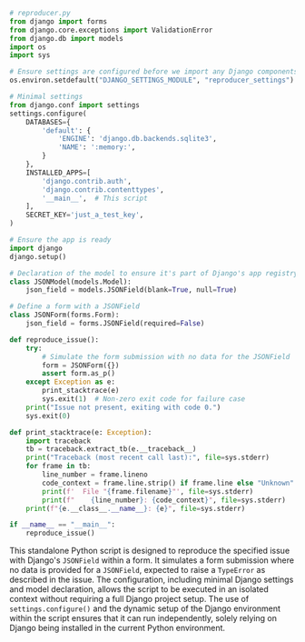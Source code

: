 ```python
# reproducer.py
from django import forms
from django.core.exceptions import ValidationError
from django.db import models
import os
import sys

# Ensure settings are configured before we import any Django components
os.environ.setdefault("DJANGO_SETTINGS_MODULE", "reproducer_settings")

# Minimal settings
from django.conf import settings
settings.configure(
    DATABASES={
        'default': {
            'ENGINE': 'django.db.backends.sqlite3',
            'NAME': ':memory:',
        }
    },
    INSTALLED_APPS=[
        'django.contrib.auth',
        'django.contrib.contenttypes',
        '__main__',  # This script
    ],
    SECRET_KEY='just_a_test_key',
)

# Ensure the app is ready
import django
django.setup()

# Declaration of the model to ensure it's part of Django's app registry
class JSONModel(models.Model):
    json_field = models.JSONField(blank=True, null=True)

# Define a form with a JSONField
class JSONForm(forms.Form):
    json_field = forms.JSONField(required=False)

def reproduce_issue():
    try:
        # Simulate the form submission with no data for the JSONField
        form = JSONForm({})
        assert form.as_p()
    except Exception as e:
        print_stacktrace(e)
        sys.exit(1)  # Non-zero exit code for failure case
    print("Issue not present, exiting with code 0.")
    sys.exit(0)

def print_stacktrace(e: Exception):
    import traceback
    tb = traceback.extract_tb(e.__traceback__)
    print("Traceback (most recent call last):", file=sys.stderr)
    for frame in tb:
        line_number = frame.lineno
        code_context = frame.line.strip() if frame.line else "Unknown"
        print(f'  File "{frame.filename}"', file=sys.stderr)
        print(f"    {line_number}: {code_context}", file=sys.stderr)
    print(f"{e.__class__.__name__}: {e}", file=sys.stderr)

if __name__ == "__main__":
    reproduce_issue()
```

This standalone Python script is designed to reproduce the specified issue with Django's `JSONField` within a form. It simulates a form submission where no data is provided for a `JSONField`, expected to raise a `TypeError` as described in the issue. The configuration, including minimal Django settings and model declaration, allows the script to be executed in an isolated context without requiring a full Django project setup. The use of `settings.configure()` and the dynamic setup of the Django environment within the script ensures that it can run independently, solely relying on Django being installed in the current Python environment.